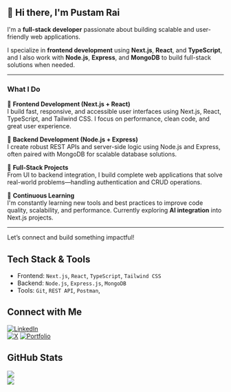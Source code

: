 ## 👋 Hi there, I'm Pustam Rai

I'm a **full-stack developer** passionate about building scalable and user-friendly web applications.

I specialize in **frontend development** using **Next.js**, **React**, and **TypeScript**, and I also work with **Node.js**, **Express**, and **MongoDB** to build full-stack solutions when needed.

---

###  What I Do

🔹 **Frontend Development (Next.js + React)**  
  I build fast, responsive, and accessible user interfaces using Next.js, React, TypeScript, and Tailwind CSS. I focus on performance, clean code, and great user experience.

🔹 **Backend Development (Node.js + Express)**  
  I create robust REST APIs and server-side logic using Node.js and Express, often paired with MongoDB for scalable database solutions.

🔹 **Full-Stack Projects**  
  From UI to backend integration, I build complete web applications that solve real-world problems—handling authentication and CRUD operations.

🔹 **Continuous Learning**  
  I'm constantly learning new tools and best practices to improve code quality, scalability, and performance. Currently exploring **AI integration** into Next.js projects.



---

Let’s connect and build something impactful!


## Tech Stack & Tools  

- Frontend: `Next.js`, `React`, `TypeScript`, `Tailwind CSS`  
- Backend: `Node.js`, `Express.js`, `MongoDB`  
- Tools: `Git`, `REST API`, `Postman`,

## Connect with Me  

[![LinkedIn](https://img.shields.io/badge/LinkedIn-0A66C2?style=for-the-badge&logo=linkedin&logoColor=white)](https://www.linkedin.com/in/pustamrai)  
[![X](https://img.shields.io/badge/X-000000?style=for-the-badge&logo=x&logoColor=white)](https://x.com/https://x.com/RaiPustam)
[![Portfolio](https://img.shields.io/badge/Portfolio-000000?style=for-the-badge&logo=vercel&logoColor=white)](https://pustamrai.vercel.app)  

## GitHub Stats

![](https://github-readme-stats.vercel.app/api/top-langs/?username=PustamRai&theme=dark&hide_border=false&include_all_commits=false&count_private=false&layout=compact)<br/>
![](https://github-readme-stats.vercel.app/api?username=PustamRai&theme=dark&hide_border=false&include_all_commits=false&count_private=false)

<!-- Proudly created with GPRM ( https://gprm.itsvg.in ) -->
